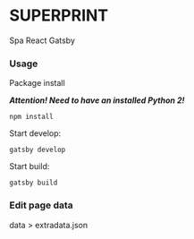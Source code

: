 # SUPERPRINT
Spa React Gatsby 

### Usage
Package install 

***Attention! Need to have an installed Python 2!***
```
npm install
```
Start develop:
```
gatsby develop
```
Start build:
```
gatsby build
```

### Edit page data

data > extradata.json